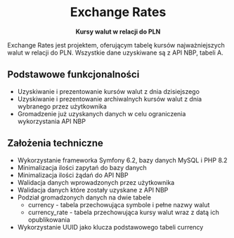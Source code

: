 <h1 align="center">Exchange Rates</h1>
<p align="center"><strong>Kursy walut w relacji do PLN</strong></p>

Exchange Rates jest projektem, oferującym tabelę kursów najważniejszych walut w relacji do PLN. Wszystkie dane uzyskiwane są z API NBP, tabeli A.

## Podstawowe funkcjonalności
- Uzyskiwanie i prezentowanie kursów walut z dnia dzisiejszego
- Uzyskiwanie i prezentowanie archiwalnych kursów walut z dnia wybranego przez użytkownika
- Gromadzenie już uzyskanych danych w celu ograniczenia wykorzystania API NBP

## Założenia techniczne
- Wykorzystanie frameworka Symfony 6.2, bazy danych MySQL i PHP 8.2
- Minimalizacja ilości zapytań do bazy danych
- Minimalizacja ilości żądań do API NBP
- Walidacja danych wprowadzonych przez użytkownika
- Walidacja danych które zostały uzyskane z API NBP
- Podział gromadzonych danych na dwie tabele
  - currency - tabela przechowująca symbole i pełne nazwy walut
  - currency_rate - tabela przechowująca kursy walut wraz z datą ich opublikowania
- Wykorzystanie UUID jako klucza podstawowego tabeli currency
